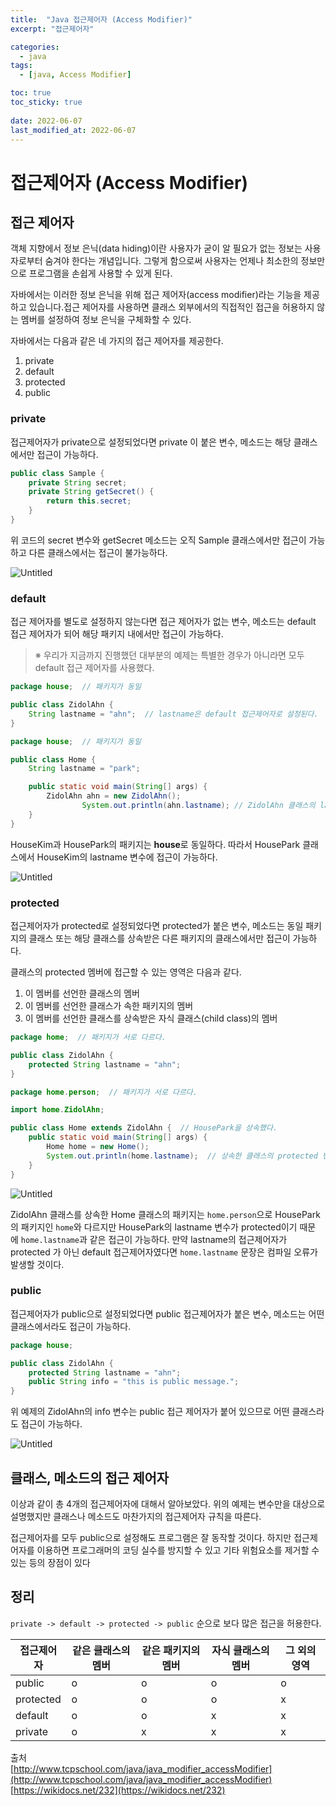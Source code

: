 ```yaml
---
title:  "Java 접근제어자 (Access Modifier)"
excerpt: "접근제어자"

categories:
  - java
tags:
  - [java, Access Modifier]

toc: true
toc_sticky: true
 
date: 2022-06-07
last_modified_at: 2022-06-07
---
```

# **접근제어자 (Access Modifier)**

## **접근 제어자**

객체 지향에서 정보 은닉(data hiding)이란 사용자가 굳이 알 필요가 없는 정보는 사용자로부터 숨겨야 한다는 개념입니다. 그렇게 함으로써 사용자는 언제나 최소한의 정보만으로 프로그램을 손쉽게 사용할 수 있게 된다.

자바에서는 이러한 정보 은닉을 위해 접근 제어자(access modifier)라는 기능을 제공하고 있습니다.접근 제어자를 사용하면 클래스 외부에서의 직접적인 접근을 허용하지 않는 멤버를 설정하여 정보 은닉을 구체화할 수 있다.

자바에서는 다음과 같은 네 가지의 접근 제어자를 제공한다.

1. private
2. default
3. protected
4. public

### **private**

접근제어자가 private으로 설정되었다면 private 이 붙은 변수, 메소드는 해당 클래스에서만 접근이 가능하다.

```java
public class Sample {
    private String secret;
    private String getSecret() {
        return this.secret;
    }
}
```

위 코드의 secret 변수와 getSecret 메소드는 오직 Sample 클래스에서만 접근이 가능하고 다른 클래스에서는 접근이 불가능하다.

![Untitled](https://zidols.notion.site/image/https%3A%2F%2Fs3-us-west-2.amazonaws.com%2Fsecure.notion-static.com%2F7a8f13a3-9a2c-45a8-8ed4-222606163106%2FUntitled.png?table=block&id=b1f2018b-c8ca-43ab-b884-1425807f6a7a&spaceId=370dbc5e-872d-4d9e-9f3a-f7113cda9427&width=2000&userId=&cache=v2)

### **default**

접근 제어자를 별도로 설정하지 않는다면 접근 제어자가 없는 변수, 메소드는 default 접근 제어자가 되어 해당 패키지 내에서만 접근이 가능하다.

> ※ 우리가 지금까지 진행했던 대부분의 예제는 특별한 경우가 아니라면 모두 default 접근 제어자를 사용했다.
> 

```java
package house;  // 패키지가 동일

public class ZidolAhn {
    String lastname = "ahn";  // lastname은 default 접근제어자로 설정된다.
}
```

```java
package house;  // 패키지가 동일

public class Home {
    String lastname = "park";

    public static void main(String[] args) {
        ZidolAhn ahn = new ZidolAhn();
				System.out.println(ahn.lastname); // ZidolAhn 클래스의 lastname 변수 사용가능
    }
}
```

HouseKim과 HousePark의 패키지는 **house**로 동일하다. 따라서 HousePark 클래스에서 HouseKim의 lastname 변수에 접근이 가능하다.

![Untitled](https://zidols.notion.site/image/https%3A%2F%2Fs3-us-west-2.amazonaws.com%2Fsecure.notion-static.com%2F5b36694c-f0cc-4573-8204-2a088199c5e7%2FUntitled.png?table=block&id=2a67ff4b-9c53-4980-a5b9-f955d4e65e84&spaceId=370dbc5e-872d-4d9e-9f3a-f7113cda9427&width=1230&userId=&cache=v2)

### **protected**

접근제어자가 protected로 설정되었다면 protected가 붙은 변수, 메소드는 동일 패키지의 클래스 또는 해당 클래스를 상속받은 다른 패키지의 클래스에서만 접근이 가능하다.

클래스의 protected 멤버에 접근할 수 있는 영역은 다음과 같다.

1. 이 멤버를 선언한 클래스의 멤버
2. 이 멤버를 선언한 클래스가 속한 패키지의 멤버
3. 이 멤버를 선언한 클래스를 상속받은 자식 클래스(child class)의 멤버

```java
package home;  // 패키지가 서로 다르다.

public class ZidolAhn {
    protected String lastname = "ahn";
}
```

```java
package home.person;  // 패키지가 서로 다르다.

import home.ZidolAhn;

public class Home extends ZidolAhn {  // HousePark을 상속했다.
    public static void main(String[] args) {
        Home home = new Home();
        System.out.println(home.lastname);  // 상속한 클래스의 protected 변수는 접근이 가능하다.
    }
}
```

![Untitled](https://zidols.notion.site/image/https%3A%2F%2Fs3-us-west-2.amazonaws.com%2Fsecure.notion-static.com%2Fbcc42170-7fe6-48c6-a8ea-b0e1133a1928%2FUntitled.png?table=block&id=61269597-56c1-4050-ab36-919f471b0a31&spaceId=370dbc5e-872d-4d9e-9f3a-f7113cda9427&width=1220&userId=&cache=v2)

ZidolAhn 클래스를 상속한 Home 클래스의 패키지는 `home.person`으로 HousePark의 패키지인 `home`와 다르지만 HousePark의 lastname 변수가 protected이기 때문에 `home.lastname`과 같은 접근이 가능하다. 만약 lastname의 접근제어자가 protected 가 아닌 default 접근제어자였다면 `home.lastname` 문장은 컴파일 오류가 발생할 것이다.

### **public**

접근제어자가 public으로 설정되었다면 public 접근제어자가 붙은 변수, 메소드는 어떤 클래스에서라도 접근이 가능하다.

```java
package house;

public class ZidolAhn {
    protected String lastname = "ahn";
    public String info = "this is public message.";
}
```

위 예제의 ZidolAhn의 info 변수는 public 접근 제어자가 붙어 있으므로 어떤 클래스라도 접근이 가능하다.

![Untitled](https://zidols.notion.site/image/https%3A%2F%2Fs3-us-west-2.amazonaws.com%2Fsecure.notion-static.com%2F350763ff-3233-4078-a9cb-d1b0a4ab9332%2FUntitled.png?table=block&id=c21a0242-5324-4047-96c3-ff199975e4dd&spaceId=370dbc5e-872d-4d9e-9f3a-f7113cda9427&width=1220&userId=&cache=v2)

## **클래스, 메소드의 접근 제어자**

이상과 같이 총 4개의 접근제어자에 대해서 알아보았다. 위의 예제는 변수만을 대상으로 설명했지만 클래스나 메소드도 마찬가지의 접근제어자 규칙을 따른다.

접근제어자를 모두 public으로 설정해도 프로그램은 잘 동작할 것이다. 하지만 접근제어자를 이용하면 프로그래머의 코딩 실수를 방지할 수 있고 기타 위험요소를 제거할 수 있는 등의 장점이 있다

## 정리

`private -> default -> protected -> public` 순으로 보다 많은 접근을 허용한다.

| 접근제어자 | 같은 클래스의 멤버 | 같은 패키지의 멤버 |  자식 클래스의 멤버 |  그 외의 영역 |
| --- | --- | --- | --- | --- |
|  public | o | o | o | o |
| protected | o | o  | o  | x |
| default | o | o | x | x |
| private | o | x | x | x |

출처  
[http://www.tcpschool.com/java/java_modifier_accessModifier](http://www.tcpschool.com/java/java_modifier_accessModifier)  
[https://wikidocs.net/232](https://wikidocs.net/232)  